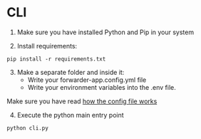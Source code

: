 # CLI

1. Make sure you have installed Python and Pip in your system

2. Install requirements:

```
pip install -r requirements.txt
```

3. Make a separate folder and inside it:
   - Write your forwarder-app.config.yml file
   - Write your environment variables into the .env file.

Make sure you have read [how the config file works](https://github.com/Alvhix/ForwarderApp/blob/main/README.md)

4. Execute the python main entry point

```
python cli.py
```
